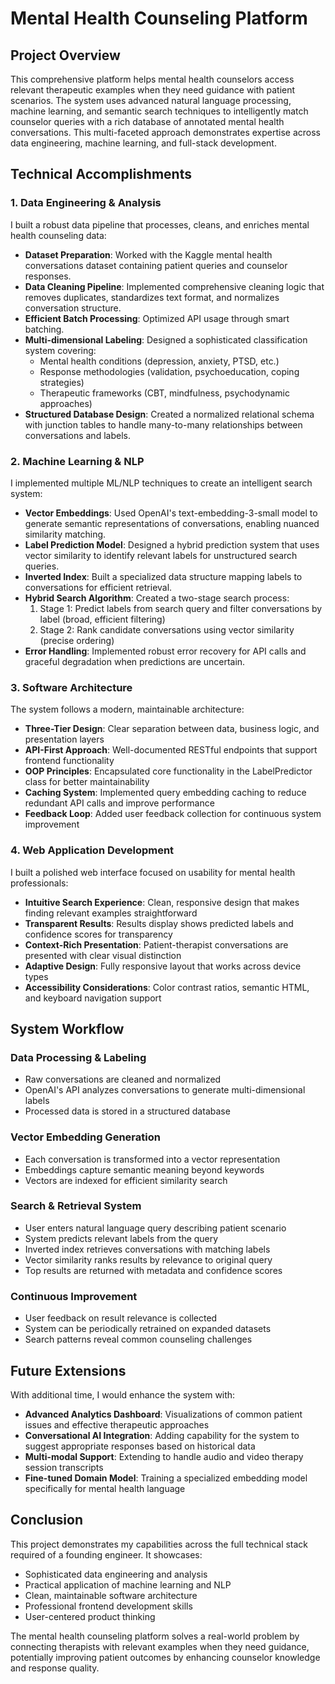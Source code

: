 # Mental Health Counseling Platform

## Project Overview
This comprehensive platform helps mental health counselors access relevant therapeutic examples when they need guidance with patient scenarios. The system uses advanced natural language processing, machine learning, and semantic search techniques to intelligently match counselor queries with a rich database of annotated mental health conversations. This multi-faceted approach demonstrates expertise across data engineering, machine learning, and full-stack development.

## Technical Accomplishments

### 1. Data Engineering & Analysis
I built a robust data pipeline that processes, cleans, and enriches mental health counseling data:

- **Dataset Preparation**: Worked with the Kaggle mental health conversations dataset containing patient queries and counselor responses.
- **Data Cleaning Pipeline**: Implemented comprehensive cleaning logic that removes duplicates, standardizes text format, and normalizes conversation structure.
- **Efficient Batch Processing**: Optimized API usage through smart batching.
- **Multi-dimensional Labeling**: Designed a sophisticated classification system covering:
  - Mental health conditions (depression, anxiety, PTSD, etc.)
  - Response methodologies (validation, psychoeducation, coping strategies)
  - Therapeutic frameworks (CBT, mindfulness, psychodynamic approaches)
- **Structured Database Design**: Created a normalized relational schema with junction tables to handle many-to-many relationships between conversations and labels.

### 2. Machine Learning & NLP
I implemented multiple ML/NLP techniques to create an intelligent search system:

- **Vector Embeddings**: Used OpenAI's text-embedding-3-small model to generate semantic representations of conversations, enabling nuanced similarity matching.
- **Label Prediction Model**: Designed a hybrid prediction system that uses vector similarity to identify relevant labels for unstructured search queries.
- **Inverted Index**: Built a specialized data structure mapping labels to conversations for efficient retrieval.
- **Hybrid Search Algorithm**: Created a two-stage search process:
  1. Stage 1: Predict labels from search query and filter conversations by label (broad, efficient filtering)
  2. Stage 2: Rank candidate conversations using vector similarity (precise ordering)
- **Error Handling**: Implemented robust error recovery for API calls and graceful degradation when predictions are uncertain.

### 3. Software Architecture
The system follows a modern, maintainable architecture:

- **Three-Tier Design**: Clear separation between data, business logic, and presentation layers
- **API-First Approach**: Well-documented RESTful endpoints that support frontend functionality
- **OOP Principles**: Encapsulated core functionality in the LabelPredictor class for better maintainability
- **Caching System**: Implemented query embedding caching to reduce redundant API calls and improve performance
- **Feedback Loop**: Added user feedback collection for continuous system improvement

### 4. Web Application Development
I built a polished web interface focused on usability for mental health professionals:

- **Intuitive Search Experience**: Clean, responsive design that makes finding relevant examples straightforward
- **Transparent Results**: Results display shows predicted labels and confidence scores for transparency
- **Context-Rich Presentation**: Patient-therapist conversations are presented with clear visual distinction
- **Adaptive Design**: Fully responsive layout that works across device types
- **Accessibility Considerations**: Color contrast ratios, semantic HTML, and keyboard navigation support

## System Workflow

### Data Processing & Labeling
- Raw conversations are cleaned and normalized
- OpenAI's API analyzes conversations to generate multi-dimensional labels
- Processed data is stored in a structured database

### Vector Embedding Generation
- Each conversation is transformed into a vector representation
- Embeddings capture semantic meaning beyond keywords
- Vectors are indexed for efficient similarity search

### Search & Retrieval System
- User enters natural language query describing patient scenario
- System predicts relevant labels from the query
- Inverted index retrieves conversations with matching labels
- Vector similarity ranks results by relevance to original query
- Top results are returned with metadata and confidence scores

### Continuous Improvement
- User feedback on result relevance is collected
- System can be periodically retrained on expanded datasets
- Search patterns reveal common counseling challenges

## Future Extensions
With additional time, I would enhance the system with:

- **Advanced Analytics Dashboard**: Visualizations of common patient issues and effective therapeutic approaches
- **Conversational AI Integration**: Adding capability for the system to suggest appropriate responses based on historical data
- **Multi-modal Support**: Extending to handle audio and video therapy session transcripts
- **Fine-tuned Domain Model**: Training a specialized embedding model specifically for mental health language

## Conclusion
This project demonstrates my capabilities across the full technical stack required of a founding engineer. It showcases:

- Sophisticated data engineering and analysis
- Practical application of machine learning and NLP
- Clean, maintainable software architecture
- Professional frontend development skills
- User-centered product thinking

The mental health counseling platform solves a real-world problem by connecting therapists with relevant examples when they need guidance, potentially improving patient outcomes by enhancing counselor knowledge and response quality.
